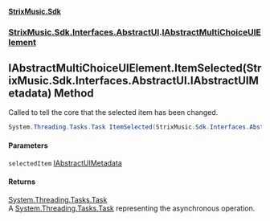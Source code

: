 #### [StrixMusic.Sdk](./index.md 'index')
### [StrixMusic.Sdk.Interfaces.AbstractUI](./StrixMusic-Sdk-Interfaces-AbstractUI.md 'StrixMusic.Sdk.Interfaces.AbstractUI').[IAbstractMultiChoiceUIElement](./StrixMusic-Sdk-Interfaces-AbstractUI-IAbstractMultiChoiceUIElement.md 'StrixMusic.Sdk.Interfaces.AbstractUI.IAbstractMultiChoiceUIElement')
## IAbstractMultiChoiceUIElement.ItemSelected(StrixMusic.Sdk.Interfaces.AbstractUI.IAbstractUIMetadata) Method
Called to tell the core that the selected item has been changed.  
```csharp
System.Threading.Tasks.Task ItemSelected(StrixMusic.Sdk.Interfaces.AbstractUI.IAbstractUIMetadata selectedItem);
```
#### Parameters
<a name='StrixMusic-Sdk-Interfaces-AbstractUI-IAbstractMultiChoiceUIElement-ItemSelected(StrixMusic-Sdk-Interfaces-AbstractUI-IAbstractUIMetadata)-selectedItem'></a>
`selectedItem` [IAbstractUIMetadata](./StrixMusic-Sdk-Interfaces-AbstractUI-IAbstractUIMetadata.md 'StrixMusic.Sdk.Interfaces.AbstractUI.IAbstractUIMetadata')  
  
  
#### Returns
[System.Threading.Tasks.Task](https://docs.microsoft.com/en-us/dotnet/api/System.Threading.Tasks.Task 'System.Threading.Tasks.Task')  
A [System.Threading.Tasks.Task](https://docs.microsoft.com/en-us/dotnet/api/System.Threading.Tasks.Task 'System.Threading.Tasks.Task') representing the asynchronous operation.  
